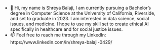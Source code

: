 <ul>
   <li>
      👋 Hi, my name is Shreya Balaji, I am currently pursuing a Bachelor’s degree in Computer Science at the University of California, Riverside, 
      and set to graduate in 2023.  I am interested in data science, social issues, and medicine. I hope to use my skill set to create ethical 
      AI specifically in healthcare and for social justice issues. 
   </li>
   <li>
      📫 Feel free to reach me through my LinkedIn: https://www.linkedin.com/in/shreya-balaji-0429/
   </li>
</ul>


